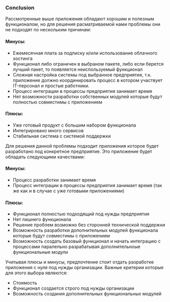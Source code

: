 ### Conclusion

Рассмотренные выше приложения обладают хорошим и полезным функционалом, но для решения расматриваемой нами проблемы они не подходят по нескольким причинам:

#### Минусы:
- Ежемесячная плата за подписку и/или использование облачного хостинга
- Функционал либо ограничен в выбраном пакете, либо если берется лучший пакет, то появляется неиспользуемый функционал
- Сложная настройка системы под выбранное предприятие, т.к. приложение должно координировать процесс в котором участвует IT-персонал и простые работники.
- Процесс интеграции в процессы предприятия занимает время
- Нет возможности разработки собственных модулей которые будут полностью совместимы с приложением

#### Плюсы:
- Уже готовый продукт с большим набором функционала
- Интегрировано много сервисов
- Стабильная система с системой поддержки

Для решения данной проблемы подходит приложения которое будет разработано под конкретное предприятие. Это приложение будет обладать следующими качествами:

#### Минусы:
- Процесс разработки занимает время
- Процесс интеграции в процессы предприятия занимает время (так же как и в случае с уже готовыми приложениями)

#### Плюсы:
- Функционал полностью подходящий под нужды предприятия
- Нет лишнего функционала
- Решение проблем возможно без сторонней технической поддержки
- Возможность разработки дополнительных модулей функционала которые будут совместимы с приложением
- Возможность создать базовый функционал и начать интеграцию с процессами паралельно разрабатывая дополнительноые функциональные модули


Учитывая плюсы и минусы, предпочтение стоит отдать разработке приложения с нуля под нужды организации. Важные критерии которые для этого выбора являются:

- Стоимость
- Функционал создается строго под нужды организации
- Возможность создания дополнительных функциональных модулей
